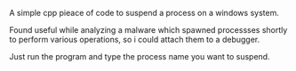 A simple cpp pieace of code to suspend a process on a windows system.

Found useful while analyzing a malware which spawned processses shortly to perform various operations, so i could attach them to a debugger.

Just run the program and type the process name you want to suspend.

